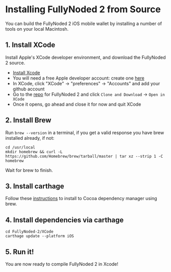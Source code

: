# Installing FullyNoded 2 from Source

You can build the FullyNoded 2 iOS mobile wallet by installing a number of tools on your local Macintosh.

## 1. Install XCode

Install Apple's XCode developer environment, and download the FullyNoded 2 source.

- [Install Xcode](https://itunes.apple.com/id/app/xcode/id497799835?mt=12)
- You will need a free Apple developer account: create one [here](https://developer.apple.com/programs/enroll/)
- In XCode, click "XCode" -> "preferences" -> "Accounts" and add your github account
- Go to the [repo](https://github.com/BlockchainCommons/FullyNoded-2) for FullyNoded 2 and click `Clone and Download` -> `Open in XCode`
- Once it opens, go ahead and close it for now and quit XCode

## 2. Install Brew

Run `brew --version` in a terminal, if you get a valid response you have brew installed already, if not:

```
cd /usr/local
mkdir homebrew && curl -L https://github.com/Homebrew/brew/tarball/master | tar xz --strip 1 -C homebrew
```
Wait for brew to finish.

## 3. Install carthage

Follow these [instructions](https://brewinstall.org/install-carthage-on-mac-with-brew/) to install to Cocoa dependency manager using brew.

## 4. Install dependencies via carthage

```
cd FullyNoded-2/XCode
carthage update --platform iOS
```

## 5. Run it!

You are now ready to compile FullyNoded 2 in Xcode!
